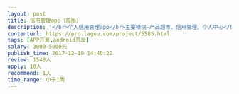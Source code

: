 ```yaml
---                
layout: post       
title: 信用管理app（简版）           
description: '</br>个人信用管理app</br>主要模块-产品超市、信用管理、个人中心</br>app的核心是完善信用，涉及到淘宝运营商等sdk的接入。</br>产品超市就是一个产品列表，一个产品详情。</br>个人中心包括：修改密码，邀请好友等基础功能。</br>'     
contenturl: https://pro.lagou.com/project/5585.html      
tags: [APP开发,android开发]            
salary: 3000-5000元          
publish_time: 2017-12-19 14:40:22         
review: 1548人                   
apply: 10人                   
recommend: 1人                   
time_range: 小于1周              
---                 
```

